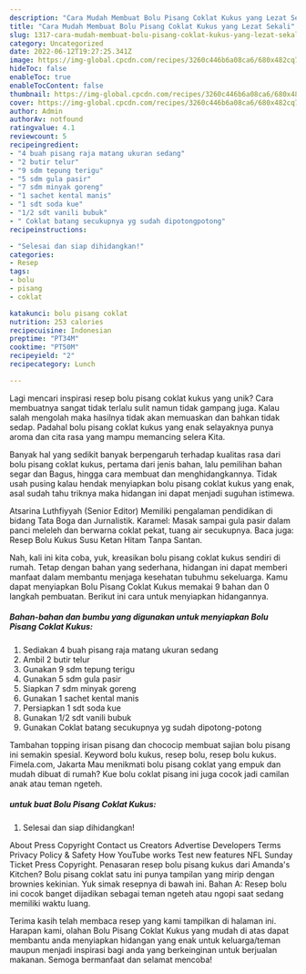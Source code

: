 ```yaml
---
description: "Cara Mudah Membuat Bolu Pisang Coklat Kukus yang Lezat Sekali"
title: "Cara Mudah Membuat Bolu Pisang Coklat Kukus yang Lezat Sekali"
slug: 1317-cara-mudah-membuat-bolu-pisang-coklat-kukus-yang-lezat-sekali
category: Uncategorized
date: 2022-06-12T19:27:25.341Z
image: https://img-global.cpcdn.com/recipes/3260c446b6a08ca6/680x482cq70/bolu-pisang-coklat-kukus-foto-resep-utama.jpg
hideToc: false
enableToc: true
enableTocContent: false
thumbnail: https://img-global.cpcdn.com/recipes/3260c446b6a08ca6/680x482cq70/bolu-pisang-coklat-kukus-foto-resep-utama.jpg
cover: https://img-global.cpcdn.com/recipes/3260c446b6a08ca6/680x482cq70/bolu-pisang-coklat-kukus-foto-resep-utama.jpg
author: Admin
authorAv: notfound
ratingvalue: 4.1
reviewcount: 5
recipeingredient:
- "4 buah pisang raja matang ukuran sedang"
- "2 butir telur"
- "9 sdm tepung terigu"
- "5 sdm gula pasir"
- "7 sdm minyak goreng"
- "1 sachet kental manis"
- "1 sdt soda kue"
- "1/2 sdt vanili bubuk"
- " Coklat batang secukupnya yg sudah dipotongpotong"
recipeinstructions:

- "Selesai dan siap dihidangkan!"
categories:
- Resep
tags:
- bolu
- pisang
- coklat

katakunci: bolu pisang coklat 
nutrition: 253 calories
recipecuisine: Indonesian
preptime: "PT34M"
cooktime: "PT50M"
recipeyield: "2"
recipecategory: Lunch

---
```





Lagi mencari inspirasi resep bolu pisang coklat kukus yang unik? Cara membuatnya sangat tidak terlalu sulit namun tidak gampang juga. Kalau salah mengolah maka hasilnya tidak akan memuaskan dan bahkan tidak sedap. Padahal bolu pisang coklat kukus yang enak selayaknya punya aroma dan cita rasa yang mampu memancing selera Kita.





Banyak hal yang sedikit banyak berpengaruh terhadap kualitas rasa dari bolu pisang coklat kukus, pertama dari jenis bahan, lalu pemilihan bahan segar dan Bagus, hingga cara membuat dan menghidangkannya. Tidak usah pusing kalau hendak menyiapkan bolu pisang coklat kukus yang enak,      asal sudah tahu triknya maka hidangan ini dapat menjadi suguhan istimewa.














Atsarina Luthfiyyah (Senior Editor) Memiliki pengalaman pendidikan di bidang Tata Boga dan Jurnalistik. Karamel: Masak sampai gula pasir dalam panci meleleh dan berwarna coklat pekat, tuang air secukupnya. Baca juga: Resep Bolu Kukus Susu Ketan Hitam Tanpa Santan.






Nah, kali ini kita coba, yuk, kreasikan bolu pisang coklat kukus sendiri di rumah. Tetap dengan bahan yang sederhana, hidangan ini dapat memberi manfaat dalam membantu menjaga kesehatan tubuhmu sekeluarga. Kamu dapat menyiapkan Bolu Pisang Coklat Kukus memakai 9 bahan dan 0 langkah pembuatan. Berikut ini cara untuk menyiapkan hidangannya.

<!--inarticleads1-->

##### Bahan-bahan dan bumbu yang digunakan untuk menyiapkan Bolu Pisang Coklat Kukus:

1. Sediakan 4 buah pisang raja matang ukuran sedang
1. Ambil 2 butir telur
1. Gunakan 9 sdm tepung terigu
1. Gunakan 5 sdm gula pasir
1. Siapkan 7 sdm minyak goreng
1. Gunakan 1 sachet kental manis
1. Persiapkan 1 sdt soda kue
1. Gunakan 1/2 sdt vanili bubuk
1. Gunakan  Coklat batang secukupnya yg sudah dipotong-potong


Tambahan topping irisan pisang dan chococip membuat sajian bolu pisang ini semakin spesial. Keyword bolu kukus, resep bolu, resep bolu kukus. Fimela.com, Jakarta Mau menikmati bolu pisang coklat yang empuk dan mudah dibuat di rumah? Kue bolu coklat pisang ini juga cocok jadi camilan anak atau teman ngeteh. 

<!--inarticleads2-->

#####  untuk buat Bolu Pisang Coklat Kukus:


1. Selesai dan siap dihidangkan!

About Press Copyright Contact us Creators Advertise Developers Terms Privacy Policy &amp; Safety How YouTube works Test new features NFL Sunday Ticket Press Copyright. Penasaran resep bolu pisang kukus dari Amanda&#39;s Kitchen? Bolu pisang coklat satu ini punya tampilan yang mirip dengan brownies kekinian. Yuk simak resepnya di bawah ini. Bahan A: Resep bolu ini cocok banget dijadikan sebagai teman ngeteh atau ngopi saat sedang memiliki waktu luang. 

Terima kasih telah membaca resep yang kami tampilkan di halaman ini. Harapan kami, olahan Bolu Pisang Coklat Kukus yang mudah di atas dapat membantu anda menyiapkan hidangan yang enak untuk keluarga/teman maupun menjadi inspirasi bagi anda yang berkeinginan untuk berjualan makanan. Semoga bermanfaat dan selamat mencoba!
